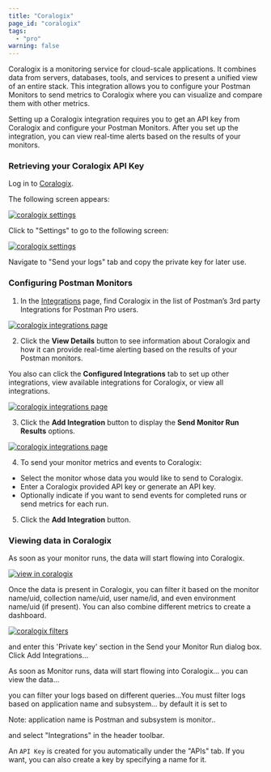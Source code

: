 ```yaml
---
title: "Coralogix"
page_id: "coralogix"
tags: 
  - "pro"
warning: false
---
```


Coralogix is a monitoring service for cloud-scale applications. It combines data from servers, databases, tools, and services to present a unified view of an entire stack. This integration allows you to configure your Postman Monitors to send metrics to Coralogix where you can visualize and compare them with other metrics.

Setting up a Coralogix integration requires you to get an API key from Coralogix and configure your Postman Monitors. After you set up the integration, you can view real-time alerts based on the results of your monitors.

### Retrieving your Coralogix API Key

Log in to [Coralogix](https://dashboard.coralogix.com/#/login).

The following screen appears:

[![coralogix settings](https://s3.amazonaws.com/postman-static-getpostman-com/postman-docs/Coralogix_Settings.png)](https://s3.amazonaws.com/postman-static-getpostman-com/postman-docs/Coralogix_Settings.png)

Click to "Settings" to go to the following screen:

[![coralogix settings](https://s3.amazonaws.com/postman-static-getpostman-com/postman-docs/Coralogix_Pvtkey.png)](https://s3.amazonaws.com/postman-static-getpostman-com/postman-docs/Coralogix_Pvtkey.png)

Navigate to "Send your logs" tab and copy the private key for later use. 


### Configuring Postman Monitors

1. In the [Integrations]({{site.pm.gs}}/dashboard/integrations) page, find Coralogix in the list of Postman’s 3rd party Integrations for Postman Pro users.

[![coralogix integrations page](https://s3.amazonaws.com/postman-static-getpostman-com/postman-docs/coralogix_viewdetails.png)](https://s3.amazonaws.com/postman-static-getpostman-com/postman-docs/coralogix_viewdetails.png)

<ol start="2">
  <li>
Click the <b>View Details</b> button to see information about Coralogix and how it can provide real-time alerting based on the results of your Postman monitors.</li>
</ol>

You also can click the **Configured Integrations** tab to set up other integrations, view available integrations for Coralogix, or view all integrations.

[![coralogix integrations page](https://s3.amazonaws.com/postman-static-getpostman-com/postman-docs/coralogix_viewdetails2.png)](https://s3.amazonaws.com/postman-static-getpostman-com/postman-docs/coralogix_viewdetails2.png)

<ol start="3">
  <li>
Click the <b>Add Integration</b> button to display the <b>Send Monitor Run Results</b> options.</li>
</ol>

[![coralogix integrations page](https://s3.amazonaws.com/postman-static-getpostman-com/postman-docs/coralogix_viewdetails3.png)](https://s3.amazonaws.com/postman-static-getpostman-com/postman-docs/coralogix_viewdetails3.png)

<ol start="4">
  <li>
To send your monitor metrics and events to Coralogix:</li>
</ol>

* Select the monitor whose data you would like to send to Coralogix.
* Enter a Coralogix provided API key or generate an API key.
* Optionally indicate if you want to send events for completed runs or send metrics for each run.

<ol start="5">
  <li>
Click the <b>Add Integration</b> button.</li>
</ol>


### Viewing data in Coralogix

As soon as your monitor runs, the data will start flowing into Coralogix. 

[![view in coralogix](https://s3.amazonaws.com/postman-static-getpostman-com/postman-docs/58831748.png)](https://s3.amazonaws.com/postman-static-getpostman-com/postman-docs/58831748.png)

Once the data is present in Coralogix, you can filter it based on the monitor name/uid, collection name/uid, user name/id, and even environment name/uid (if present). You can also combine different metrics to create a dashboard.

[![coralogix filters](https://s3.amazonaws.com/postman-static-getpostman-com/postman-docs/58831776.png)](https://s3.amazonaws.com/postman-static-getpostman-com/postman-docs/58831776.png)





 and enter this 'Private key' section in the Send your Monitor Run dialog box. Click Add Integrations...



As soon as Monitor runs, data will start flowing into Coralogix... you can view the data...




you can filter your logs based on different queries...You must filter logs based on application name and subsystem... by default it is set to 

Note: application name is Postman and subsystem is monitor..

and select "Integrations" in the header toolbar. 

An `API Key` is created for you automatically under the "APIs" tab. If you want, you can also create a key by specifying a name for it. 


